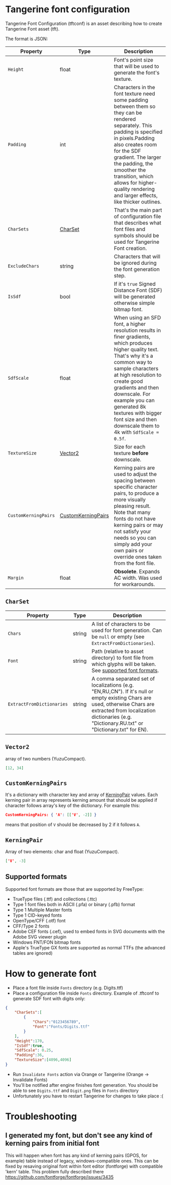 # Tangerine font configuration

Tangerine Font Configuration (tftconf) is an asset describing how to create Tangerine Font asset (tft).

The format is JSON:

Property | Type | Description
---------|------|------------
`Height` |float|Font's point size that will be used to generate the font's texture.
`Padding`|int|Characters in the font texture need some padding between them so they can be rendered separately. This padding is specified in pixels.Padding also creates room for the SDF gradient. The larger the padding, the smoother the transition, which allows for higher-quality rendering and larger effects, like thicker outlines.
`CharSets`|[CharSet](#charset)|That's the main part of configuration file that describes what font files and symbols should be used for Tangerine Font creation.
`ExcludeChars`|string|Characters that will be ignored during the font generation step.
`IsSdf`|bool|If it's `true` Signed Distance Font (SDF) will be generated otherwise simple bitmap font.
`SdfScale`|float|When using an SFD font, a higher resolution results in finer gradients, which produces higher quality text. That's why it's a common way to sample characters at high resolution to create good gradients and then downscale. For example you can generated 8k textures with bigger font size and then downscale them to 4k with `SdfScale = 0.5f`.
`TextureSize` |[Vector2](#vector2)|Size for each texture **before** downscale.
`CustomKerningPairs`|[CustomKerningPairs](#customkerningpairs)|Kerning pairs are used to adjust the spacing between specific character pairs, to produce a more visually pleasing result. Note that many fonts do not have kerning pairs or may not satisfy your needs so you can simply add your own pairs or override ones taken from the font file.
`Margin`|float|**Obsolete**. Expands AC width. Was used for workarounds.

## `CharSet`

Property | Type | Description
---------|------|------------
`Chars`|string|A list of characters to be used for font generation. Can be `null` or empty (see `ExtractFromDictionaries`).
`Font`|string|Path (relative to asset directory) to font file from which glyphs will be taken. See [supported font formats](#supported-formats).
`ExtractFromDictionaries`|string|A comma separated set of localizations (e.g. "EN,RU,CN"). If it's null or empty existing Chars are used, otherwise Chars are extracted from localization dictionaries (e.g. "Dictionary.RU.txt" or "Dictionary.txt" for EN).

## `Vector2`

array of two numbers (YuzuCompact).

```json
[12, 34]
```
## `CustomKerningPairs`

It's a dictionary with character key and array of [KerningPair](#kerningpair) values. Each kerning pair in array represents kerning amount that should be applied if character follows array's key of the dictionary. For example this:

```json
CustomKerningPairs: { 'A': [['V', -2]] }
```

means that position of `V` should be decreased by 2 if it follows `A`.


## `KerningPair`

Array of two elements: char and float (YuzuCompact).

```json
['V', -3]
```

## Supported formats

Supported font formats are those that are supported by FreeType:

- TrueType files (.ttf) and collections (.ttc)
- Type 1 font files both in ASCII (.pfa) or binary (.pfb) format
- Type 1 Multiple Master fonts
- Type 1 CID-keyed fonts
- OpenType/CFF (.otf) font
- CFF/Type 2 fonts
- Adobe CEF fonts (.cef), used to embed fonts in SVG documents with the Adobe SVG viewer plugin
- Windows FNT/FON bitmap fonts
- Apple's TrueType GX fonts are supported as normal TTFs (the advanced tables are ignored)

# How to generate font

- Place a font file inside `Fonts` directory (e.g. Digits.ttf)
- Place a configuration file inside `Fonts` directory. Example of .tftconf to generate SDF font with digits only:
```json
{
    "CharSets":[
		{
			"Chars":"0123456789",
			"Font":"Fonts/Digits.ttf"
		}
	],
	"Height":170,
	"IsSdf":true,
    "SdfScale": 0.25,
	"Padding":36,
	"TextureSize":[4096,4096]
}
```
- Run `Invalidate Fonts` action via Orange or Tangerine (Orange -> Invalidate Fonts)
- You'll be notified after engine finishes font generation. You should be able to see `Digits.ttf` and `Digit.png` files in `Fonts` directory
- Unfortunately you have to restart Tangerine for changes to take place :(

# Troubleshooting

## I generated my font, but don't see any kind of kerning pairs from initial font

This will happen when font has any kind of kerning pairs (GPOS, for example) table instead of legacy, windows-compatible ones. This can be fixed by resaving original font within font editor (fontforge) with compatible 'kern' table. This problem fully described there https://github.com/fontforge/fontforge/issues/3435


